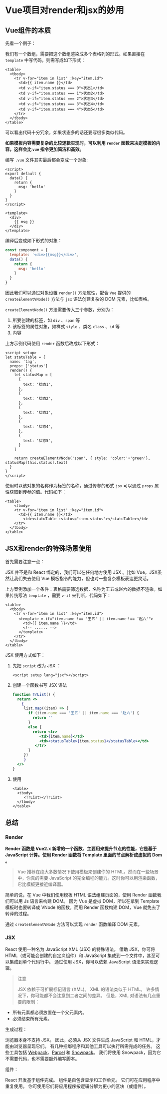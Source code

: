 # Vue项目对render和jsx的妙用

## Vue组件的本质

先看一个例子：

我们有一个数组，需要把这个数组渲染成多个表格列的形式。如果直接在 `template` 中写代码，则需写成如下形式：

```vue
<table>
  <tbody>
  	<tr v-for="item in list" :key="item.id">
      <td>{{ item.name }}</td>
      <td v-if="item.status === 0">状态1</td>
      <td v-if="item.status === 1">状态2</td>
      <td v-if="item.status === 2">状态3</td>
      <td v-if="item.status === 3">状态4</td>
      <td v-if="item.status === 4">状态5</td>
    </tr>
  </tbody>
</table>
```

可以看出代码十分冗余，如果状态多的话还要写很多类似代码。

**如果模板内容需要复杂的比较逻辑实现时，可以利用 `render` 函数来决定模板的内容，这样会比 `vue` 指令更加简洁和高效。**

编写 `.vue` 文件其实最后都会变成一个对象:

```vue
<script>
export default {
  data() {
    return {
      msg: 'hello'
    }
  }
}
</script>

<template>
  <div>
    {{ msg }}
  </div>
</template>
```

编译后变成如下形式的对象：

```js
const component = {
  template: '<div>{{msg}}</div>',
  data() {
    return {
      msg: 'hello'
    }
  }
}
```

因此我们可以通过对象设置 `render()` 方法属性，配合 `Vue` 提供的 `createElementVNode()` 方法与 `jsx` 语法创建复杂的 DOM 元素，比如表格。

 `createElementNode()` 方法需要传入三个参数，分别为：

1. 所要创建的标签，如 `div` 、`span` 等
2. 该标签的属性对象，如样式 `style` 、类名 `class` 、`id` 等
3. 内容

上方示例代码使用 `render` 函数后改成以下形式：

```vue
<script setup>
let statuTable = {
  name: 'tag',
  props: ['status']
  render() {
    let statusMap = [
      {
        text: '状态1',
      },
      {
        text: '状态2',
      },
      {
        text: '状态3',
      },
      {
        text: '状态4',
      },
      {
        text: '状态5',
      }
    ]
    
    return createElementVNode('span', { style: 'color:'+'green'}, statusMap[this.status].text)
  }
}
</script>
```

使用时以该对象的名称作为标签的名称，通过传参的形式 `jsx` 可以通过 `props` 属性获取到传参的值。代码如下：

```vue
<table>
	<tbody>
  	<tr v-for="item in list" :key="item.id">
      <td>{{ item.name }}</td>
    	<td><statuTable :status="item.status"></statuTable></td>
    </tr>
  </tbody>
</table>
```

## JSX和render的特殊场景使用

首先需要注意一点：

JSX 并不是和 React 绑定的，我们可以在任何地方使用 JSX 。比如 Vue，JSX虽然让我们失去使用 Vue 模板指令的能力，但也对一些复杂模板表达更灵活。

上方案例添加一个条件：表格需要筛选数据，名称为王五或赵六的数据不渲染。如果传统写法 `template` ，需要 `v-if` 来判断，代码如下：

```vue
<table>
  <tbody>
  	<tr v-for="item in list" :key="item.id">
      <template v-if="item.name !== '王五' || item.name！== ‘赵六'">
      	<td>{{ item.name }}</td>
      	<!-- ...... -->
      </template>
    </tr>
  </tbody>
</table>
```

JSX 使用方式如下：

1. 先把 `script` 改为 JSX ：

   ```vue
   <script setup lang="jsx"></script>
   ```

2. 创建一个函数书写 JSX 语法

   ```jsx
   function TrList() {
     return <>
       {
       	list.map((item) => {
       	  if (item.name === '王五' || item.name === '赵六') {
       	    return ''
       	  }
       	  else {
       	    return <tr>
               <td>{item.name}</td>
               <td><statusTable>{item.status}</statusTable></td>
             </tr>
       	  }
       	})
     	}
     </>
   }
   ```

3. 使用

   ```vue
   <table>
     <tbody>
     	<TrList></TrList>
     </tbody>
   </table>
   ```

## 总结

### Render

**Render 函数是 Vue2.x 新增的一个函数、主要用来提升节点的性能，它是基于 JavaScript 计算。使用 Render 函数将 Template 里面的节点解析成虚拟的 Dom 。**

> Vue 推荐在绝大多数情况下使用模板来创建你的 HTML。然而在一些场景中，你真的需要 JavaScript
> 的完全编程的能力。这时你可以用渲染函数，它比模板更接近编译器。

简单的说，在 Vue 中我们使用模板 HTML 语法组建页面的，使用 Render 函数我们可以用 Js 语言来构建 DOM。
因为 Vue 是虚拟 DOM，所以在拿到 Template 模板时也要转译成 VNode 的函数，而用 Render 函数构建 DOM，Vue 就免去了转译的过程。

通过 `createElementVNode` 方法可以实现 `render` 函数编译 DOM 元素。

### JSX

React 使用一种名为 JavaScript XML (JSX) 的特殊语法。 借助 JSX，你可将 HTML（或可能会创建的自定义组件）和 JavaScript 集成到一个文件中，甚至可以集成到单个代码行中。 通过使用 JSX，你可以依赖 JavaScript 语法来实现逻辑。 

> 注意
>
> JSX 依赖于可扩展标记语言 (XML)。 XML 的语法类似于 HTML。 许多情况下，你可能都不会注意到二者之间的差异。 但是，XML 对语法有几点重要的限制：

- 所有元素都必须放置在一个父元素内。
- 必须结束所有元素。

生成过程：

浏览器本身不支持 JSX。 因此，必须从 JSX 文件生成 JavaScript 和 HTML，才能由浏览器呈现它们。 有几种捆绑程序和其他工具可以执行所需完成的任务。 这些工具包括 [Webpack](https://webpack.js.org/)、[Parcel](https://parceljs.org/) 和 [Snowpack](https://www.snowpack.dev/)。 我们将使用 Snowpack，因为它不需要代码，也不需要额外编写脚本。

组件：

React 开发基于组件完成。 组件是自包含显示和工作单元。 它们可在应用程序中重复使用。 你可使用它们将应用程序按逻辑分解为更小的区块（或组件）。